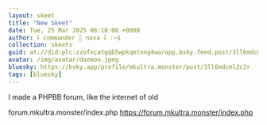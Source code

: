 ```yaml
---
layout: skeet
title: "New Skeet"
date: Tue, 25 Mar 2025 06:10:00 +0000
author: ⸸ commander ░ nova ⸸ :~$
collection: skeets
guid: at://did:plc:zzofxcatgqb5wpkqetnng4wo/app.bsky.feed.post/3ll6mdcml2c2r
avatar: /img/avatar/daemon.jpeg
bluesky: https://bsky.app/profile/mkultra.monster/post/3ll6mdcml2c2r
tags: [bluesky]
---
```


I made a PHPBB forum, like the internet of old

forum.mkultra.monster/index.php
<a href="https://forum.mkultra.monster/index.php" target="_blank">https://forum.mkultra.monster/index.php</a>
